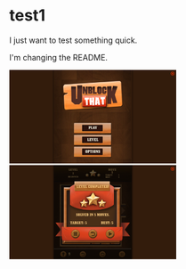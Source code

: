 # test1
I just want to test something quick.

I'm changing the README.

<img src="first%20screen.png" width=300 >
<img src="level%20complete.png" width=300 >
